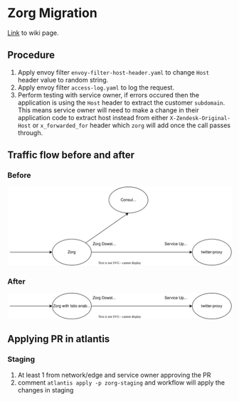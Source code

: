 # Zorg Migration

[Link](https://zendesk.atlassian.net/wiki/spaces/PGM/pages/5413177080/Process+for+migrating+ZORG+upstreams+to+Istio+routing#Step-2%3A-verify-that-the-service-does-not-depend-on-the-Host-header) to wiki page.

## Procedure
1. Apply envoy filter `envoy-filter-host-header.yaml` to change `Host` header value to random string. 
2. Apply envoy filter `access-log.yaml` to log the request. 
3. Perform testing with service owner, if errors occured then the application is using the `Host` header to extract the customer `subdomain`. This means service owner will need to make a change in their application code to extract host instead from either `X-Zendesk-Original-Host` or `x_forwarded_for` header which `zorg` will add once the call passes through.

## Traffic flow before and after

### Before 

![Before migration traffic flow](./images/before.svg)

### After

![After migration traffic flow](./images/after.svg)

## Applying PR in atlantis

### Staging
1. At least 1 from network/edge and service owner approving the PR
2. comment `atlantis apply -p zorg-staging` and workflow will apply the changes in staging
